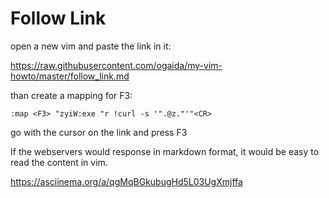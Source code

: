 # Follow Link

open a new vim and paste the link in it:

https://raw.githubusercontent.com/ogaida/my-vim-howto/master/follow_link.md

than create a mapping for F3:

```
:map <F3> "zyiW:exe "r !curl -s '".@z."'"<CR>
```

go with the cursor on the link and press F3

If the webservers would response in markdown format, it would be easy to read the content in vim.

https://asciinema.org/a/qgMqBGkubugHd5L03UgXmjffa

<script id="asciicast-qgMqBGkubugHd5L03UgXmjffa" src="https://asciinema.org/a/qgMqBGkubugHd5L03UgXmjffa.js" async></script>
